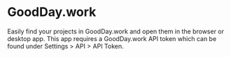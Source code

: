# GoodDay.work

Easily find your projects in GoodDay.work and open them in the browser or desktop app. This app requires a GoodDay.work API token which can be found under Settings > API > API Token. 